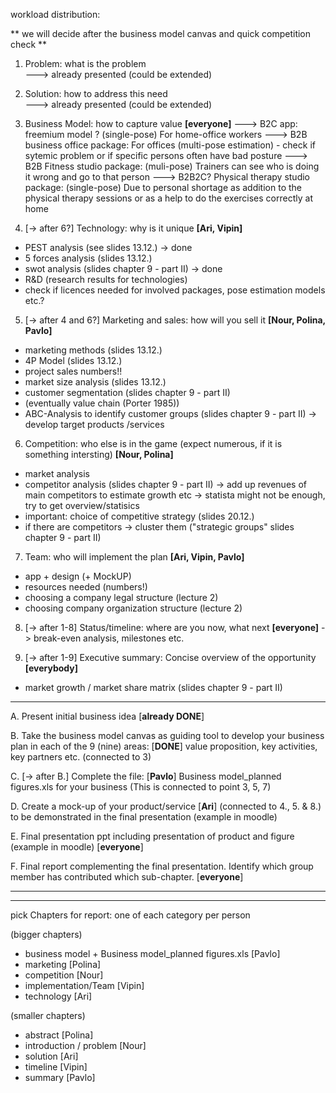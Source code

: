 workload distribution: 

** we will decide after the business model canvas and quick competition check ** 

1. Problem: what is the problem   
---> already presented (could be extended)

2. Solution: how to address this need  
 ---> already presented (could be extended)

3. Business Model: how to capture value **[everyone]**
---> B2C app: freemium model ? (single-pose) For home-office workers
---> B2B business office package: For offices (multi-pose estimation) - check if sytemic problem or if specific persons often have bad posture 
---> B2B Fitness studio package: (muli-pose) Trainers can see who is doing it wrong and go to that person 
---> B2B2C? Physical therapy studio package: (single-pose) Due to personal shortage as addition to the physical therapy sessions or as a help to do the exercises correctly at home

4. [-> after 6?] Technology: why is it unique **[Ari, Vipin]**
 * PEST analysis (see slides 13.12.) -> done
 * 5 forces analysis (slides 13.12.)
 * swot analysis (slides chapter 9 - part II) -> done
 * R&D (research results for technologies)
 * check if licences needed for involved packages, pose estimation models etc.?
    
5. [-> after 4 and 6?] Marketing and sales: how will you sell it **[Nour, Polina, Pavlo]**
 * marketing methods (slides 13.12.)
 * 4P Model (slides 13.12.) 
 * project sales numbers!! 
 * market size analysis (slides 13.12.)
 * customer segmentation (slides chapter 9 - part II)
 * (eventually value chain (Porter 1985))
 * ABC-Analysis to identify customer groups (slides chapter 9 - part II) -> develop target products /services
   
6. Competition: who else is in the game (expect numerous, if it is something intersting) **[Nour, Polina]**
  * market analysis
  * competitor analysis (slides chapter 9 - part II) -> add up revenues of main competitors to estimate growth etc
                                        -> statista might not be enough, try to get overview/statisics
  * important: choice of competitive strategy (slides 20.12.)
  * if there are competitors -> cluster them ("strategic groups" slides chapter 9 - part II)

7. Team: who will implement the plan **[Ari, Vipin, Pavlo]**
 * app + design (+ MockUP)
 * resources needed (numbers!)
 * choosing a company legal structure (lecture 2)
 * choosing company organization structure (lecture 2)
      
8. [-> after 1-8] Status/timeline: where are you now, what next **[everyone]**  -> break-even analysis, milestones etc.

9. [-> after 1-9] Executive summary: Concise overview of the opportunity  **[everybody]**
* market growth / market share matrix (slides chapter 9 - part II)
_______________________________________________________________________________________________________
A. Present initial business idea [**already DONE**]

B. Take the business model canvas 
as guiding tool to develop your business
plan in each of the 9 (nine) areas: [**DONE**]
value proposition, key activities, key partners etc.
(connected to 3)

C. [-> after B.] Complete the file: [**Pavlo**]
Business model_planned figures.xls for your business
(This is connected to point 3, 5, 7)

D. Create a mock-up of your product/service [**Ari**] (connected to 4., 5. & 8.)
to be demonstrated in the final presentation (example in moodle)

E. Final presentation ppt including presentation of product and figure (example in moodle) [**everyone**]

F. Final report complementing the final presentation. Identify which group member has contributed 
which sub-chapter. [**everyone**]

------------------------------------------------------------------------------------------------------
-------------------------------
pick Chapters for report: one of each category per person 

(bigger chapters)
- business model + Business model_planned figures.xls [Pavlo] 
- marketing [Polina]
- competition [Nour]
- implementation/Team [Vipin]
- technology [Ari]
  
(smaller chapters)
- abstract [Polina]
- introduction / problem [Nour]
- solution [Ari]
- timeline [Vipin]
- summary [Pavlo]



